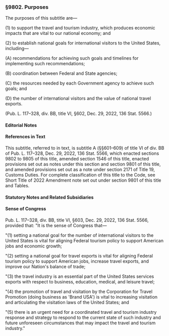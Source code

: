 ### §9802. Purposes ###

The purposes of this subtitle are—

(1) to support the travel and tourism industry, which produces economic impacts that are vital to our national economy; and

(2) to establish national goals for international visitors to the United States, including—

(A) recommendations for achieving such goals and timelines for implementing such recommendations;

(B) coordination between Federal and State agencies;

(C) the resources needed by each Government agency to achieve such goals; and

(D) the number of international visitors and the value of national travel exports.

(Pub. L. 117–328, div. BB, title VI, §602, Dec. 29, 2022, 136 Stat. 5566.)

#### **Editorial Notes** ####

#### References in Text ####

This subtitle, referred to in text, is subtitle A (§§601–609) of title VI of div. BB of Pub. L. 117–328, Dec. 29, 2022, 136 Stat. 5566, which enacted sections 9802 to 9805 of this title, amended section 1546 of this title, enacted provisions set out as notes under this section and section 9801 of this title, and amended provisions set out as a note under section 2171 of Title 19, Customs Duties. For complete classification of this title to the Code, see Short Title of 2022 Amendment note set out under section 9801 of this title and Tables.

#### **Statutory Notes and Related Subsidiaries** ####

#### Sense of Congress ####

Pub. L. 117–328, div. BB, title VI, §603, Dec. 29, 2022, 136 Stat. 5566, provided that: "It is the sense of Congress that—

"(1) setting a national goal for the number of international visitors to the United States is vital for aligning Federal tourism policy to support American jobs and economic growth;

"(2) setting a national goal for travel exports is vital for aligning Federal tourism policy to support American jobs, increase travel exports, and improve our Nation's balance of trade;

"(3) the travel industry is an essential part of the United States services exports with respect to business, education, medical, and leisure travel;

"(4) the promotion of travel and visitation by the Corporation for Travel Promotion (doing business as 'Brand USA') is vital to increasing visitation and articulating the visitation laws of the United States; and

"(5) there is an urgent need for a coordinated travel and tourism industry response and strategy to respond to the current state of such industry and future unforeseen circumstances that may impact the travel and tourism industry."